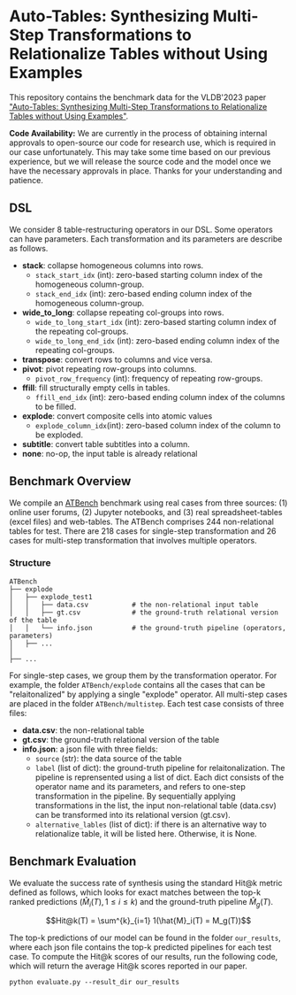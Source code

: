 # Auto-Tables: Synthesizing Multi-Step Transformations to Relationalize Tables without Using Examples

This repository contains the benchmark data for the VLDB'2023 paper ["Auto-Tables: Synthesizing Multi-Step Transformations to Relationalize Tables without Using Examples"](https://arxiv.org/abs/2307.14565).

**Code Availability:** We are currently in the process of obtaining internal approvals to open-source our code for research use, which is required in our case unfortunately. This may take some time based on our previous experience, but we will release the source code and the model once we have the necessary approvals in place. Thanks for your understanding and patience.

## DSL
We consider 8 table-restructuring operators in our DSL. Some operators can have parameters. Each transformation and its parameters are describe as follows.

- **stack**: collapse homogeneous columns into rows.
    - `stack_start_idx` (int): zero-based starting column index of the homogeneous column-group.
    - `stack_end_idx` (int): zero-based ending column index of the homogeneous column-group. 
- **wide_to_long**: collapse repeating col-groups into rows.
    - `wide_to_long_start_idx` (int): zero-based starting column index of the repeating col-groups.
    - `wide_to_long_end_idx` (int): zero-based ending column index of the repeating col-groups. 
- **transpose**: convert rows to columns and vice versa.
- **pivot**: pivot repeating row-groups into columns.
    - `pivot_row_frequency` (int): frequency of repeating row-groups.
- **ffill**: fill structurally empty cells in tables.
    - `ffill_end_idx` (int): zero-based ending column index of the columns to be filled. 
- **explode**: convert composite cells into atomic values
    - `explode_column_idx`(int): zero-based column index of the column to be exploded.
- **subtitle**: convert table subtitles into a column.
- **none**: no-op, the input table is already relational

## Benchmark Overview
We compile an [ATBench](https://github.com/LiPengCS/Auto-Tables-Benchmark/tree/main/ATBench) benchmark using real cases from three sources: (1) online user forums, (2) Jupyter notebooks, and (3) real spreadsheet-tables (excel files) and web-tables. The ATBench comprises 244 non-relational tables for test. There are 218 cases for single-step transformation and 26 cases for multi-step transformation that involves multiple operators. 

### Structure

```
ATBench
├── explode 
│   ├── explode_test1          
│   │   ├── data.csv           # the non-relational input table 
│   │   ├── gt.csv             # the ground-truth relational version of the table
│   │   └── info.json          # the ground-truth pipeline (operators, parameters)                 
│   ├── ... 
│   
├── ...            

```

For single-step cases, we group them by the transformation operator. For example, the folder `ATBench/explode` contains all the cases that can be "relaitonalized" by applying a single "explode" operator. All multi-step cases are placed in the folder `ATBench/multistep`.  Each test case consists of three files:


- **data.csv**: the non-relational table 
- **gt.csv**: the ground-truth relational version of the table
- **info.json**: a json file with three fields:
    - ``source`` (str): the data source of the table
    - ``label`` (list of dict): the ground-truth pipeline for relaitonalization. The pipeline is reprensented using a list of dict. Each dict consists of the operator name and its parameters, and refers to one-step transformation in the pipeline. By sequentially applying transformations in the list, the input non-relational table (data.csv) can be transformed into its relational version (gt.csv).
    - ``alternative_lables`` (list of dict): if there is an alternative way to relationalize table, it will be listed here. Otherwise, it is None.

## Benchmark Evaluation
We evaluate the success rate of synthesis using the standard Hit@k metric defined as follows, which looks for exact matches between the top-k ranked predictions ($\hat{M}_i(T), 1 \leq i \leq k$) and the ground-truth pipeline $\hat{M}_g(T)$.

$$Hit@k(T) = \sum^{k}_{i=1} 1(\hat{M}_i(T) = M_g(T))$$

The top-k predictions of our model can be found in the folder ``our_results``, where each json file contains the top-k predicted pipelines for each test case. To compute the Hit@k scores of our results, run the following code, which will return the average Hit@k scores reported in our paper.

```
python evaluate.py --result_dir our_results
```
